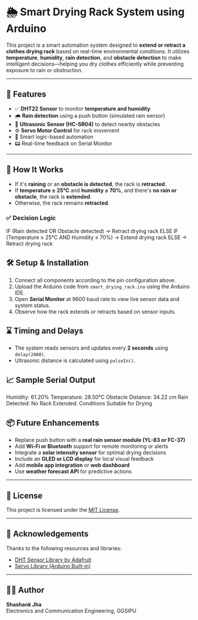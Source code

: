 # 🌦️ Smart Drying Rack System using Arduino

This project is a smart automation system designed to **extend or retract a clothes drying rack** based on real-time environmental conditions. It utilizes **temperature**, **humidity**, **rain detection**, and **obstacle detection** to make intelligent decisions—helping you dry clothes efficiently while preventing exposure to rain or obstruction.

---

## 🚀 Features

- ✅ **DHT22 Sensor** to monitor **temperature and humidity**
- 🌧️ **Rain detection** using a push button (simulated rain sensor)
- 🧱 **Ultrasonic Sensor (HC-SR04)** to detect nearby obstacles
- ⚙️ **Servo Motor Control** for rack movement
- 🧠 Smart logic-based automation
- 📟 Real-time feedback on Serial Monitor

---

## 🧠 How It Works

- If it's **raining** or an **obstacle is detected**, the rack is **retracted**.
- If **temperature ≥ 25°C** and **humidity ≤ 70%**, and there's **no rain or obstacle**, the rack is **extended**.
- Otherwise, the rack remains **retracted**.

### ✅ Decision Logic

IF (Rain detected OR Obstacle detected)
-> Retract drying rack
ELSE IF (Temperature ≥ 25°C AND Humidity ≤ 70%)
-> Extend drying rack
ELSE
-> Retract drying rack

## 🛠️ Setup & Installation

1. Connect all components according to the pin configuration above.
2. Upload the Arduino code from `smart_drying_rack.ino` using the Arduino IDE.
3. Open **Serial Monitor** at 9600 baud rate to view live sensor data and system status.
4. Observe how the rack extends or retracts based on sensor inputs.

## ⌛ Timing and Delays

- The system reads sensors and updates every **2 seconds** using `delay(2000)`.
- Ultrasonic distance is calculated using `pulseIn()`.

## 📈 Sample Serial Output

Humidity: 61.20% Temperature: 28.50°C
Obstacle Distance: 34.22 cm
Rain Detected: No
Rack Extended: Conditions Suitable for Drying


## 📦 Future Enhancements

- Replace push button with a **real rain sensor module (YL-83 or FC-37)**
- Add **Wi-Fi or Bluetooth** support for remote monitoring or alerts
- Integrate a **solar intensity sensor** for optimal drying decisions
- Include an **OLED or LCD display** for local visual feedback
- Add **mobile app integration** or **web dashboard**
- Use **weather forecast API** for predictive actions

---

## 📄 License

This project is licensed under the [MIT License](LICENSE).

---

## 🙌 Acknowledgements

Thanks to the following resources and libraries:
- [DHT Sensor Library by Adafruit](https://github.com/adafruit/DHT-sensor-library)
- [Servo Library (Arduino Built-in)](https://www.arduino.cc/en/Reference/Servo)

---

## 👨‍💻 Author

**Shashank Jha**  
Electronics and Communication Engineering, GGSIPU  
